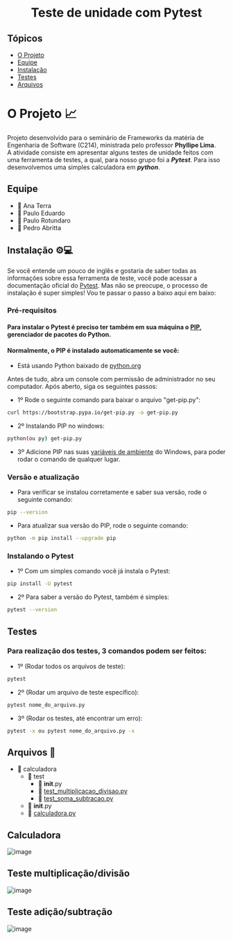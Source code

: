 <h1 align="center">Teste de unidade com Pytest</h1>

## Tópicos

- [O Projeto](#o-projeto-)
- [Equipe](#equipe)
- [Instalação](#instalação-)
- [Testes](#testes)
- [Arquivos](#arquivos-open_file_folder)

# O Projeto 📈
Projeto desenvolvido para o seminário de Frameworks da matéria de Engenharia de Software (C214), ministrada pelo professor **Phyllipe Lima**.<br>
A atividade consiste em apresentar alguns testes de unidade feitos com uma ferramenta de testes, a qual, para nosso grupo foi a ***Pytest***. Para isso desenvolvemos uma simples calculadora em ***python***.

## Equipe
* 👧 Ana Terra
* 👦 Paulo Eduardo
* 👦 Paulo Rotundaro
* 👦 Pedro Abritta

## Instalação ⚙💻
Se você entende um pouco de inglês e gostaria de saber todas as informações sobre essa ferramenta de teste, você pode acessar a documentação oficial do <a href="https://docs.pytest.org/en/stable/index.html">Pytest</a>.
Mas não se preocupe, o processo de instalação é super simples! Vou te passar o passo a baixo aqui em baixo:

### Pré-requisitos
#### Para instalar o Pytest é preciso ter também em sua máquina o <a href="https://pypi.org/project/pip/">PIP</a>, gerenciador de pacotes do Python.<br>
#### Normalmente, o PIP é instalado automaticamente se você:
- Está usando Python baixado de <a href="https://www.python.org/">python.org</a>

Antes de tudo, abra um console com permissão de administrador no seu computador.
Após aberto, siga os seguintes passos:
- 1º Rode o seguinte comando para baixar o arquivo "get-pip.py":
```bash
curl https://bootstrap.pypa.io/get-pip.py -o get-pip.py
```
- 2º Instalando PIP no windows:
```bash
python(ou py) get-pip.py
```
- 3º Adicione PIP nas suas <a href="https://www.noticiastecnicas.com/variaveis-de-ambiente-do-sistema-e-do-usuario-no-windows-explicadas/">variáveis de ambiente</a> do Windows, para poder rodar o comando de qualquer lugar.

### Versão e atualização
- Para verificar se instalou corretamente e saber sua versão, rode o seguinte comando:
```bash
pip --version
```

- Para atualizar sua versão do PIP, rode o seguinte comando:
```bash
python -m pip install --upgrade pip
```

### Instalando o Pytest
- 1º Com um simples comando você já instala o Pytest:
```bash
pip install -U pytest
```

- 2º Para saber a versão do Pytest, também é simples:
```bash
pytest --version
```

## Testes
### Para realização dos testes, 3 comandos podem ser feitos:
- 1º (Rodar todos os arquivos de teste):
```bash
pytest
```

- 2º (Rodar um arquivo de teste específico):
```bash
pytest nome_do_arquivo.py
```

- 3º (Rodar os testes, até encontrar um erro):
```bash
pytest -x ou pytest nome_do_arquivo.py -x
```

## Arquivos :open_file_folder:
<!--ts-->
  * :file_folder: calculadora
    * :file_folder: test
        * :page_facing_up: __init__.py
        * :page_facing_up: [test_multiplicacao_divisao.py](#teste-multiplicaçãodivisão)
        * :page_facing_up: [test_soma_subtracao.py](#teste-adiçãosubtração)
     * :page_facing_up: __init__.py
     * :page_facing_up: [calculadora.py](#calculadora)
<!--te-->

## Calculadora
![image](https://user-images.githubusercontent.com/73140691/139708100-b411dcec-753f-46ff-931c-5f01a6965640.png)

## Teste multiplicação/divisão
![image](https://user-images.githubusercontent.com/73140691/139708238-1ba0f584-af3f-416e-8759-e8320d4e14cb.png)

## Teste adição/subtração
![image](https://user-images.githubusercontent.com/73140691/139708280-9f5f391f-7802-4c33-a0ad-a0faf8abd680.png)
